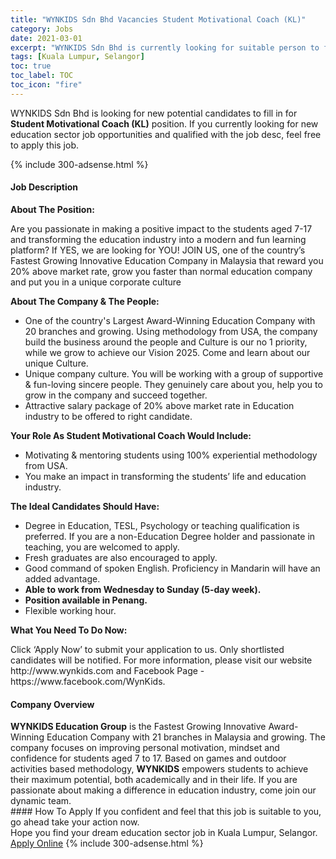 ```yaml
---
title: "WYNKIDS Sdn Bhd Vacancies Student Motivational Coach (KL)" 
category: Jobs 
date: 2021-03-01 
excerpt: "WYNKIDS Sdn Bhd is currently looking for suitable person to fill in the Student Motivational Coach (KL) which positioned at Kuala Lumpur, Selangor" 
tags: [Kuala Lumpur, Selangor] 
toc: true 
toc_label: TOC 
toc_icon: "fire" 
--- 
```


<p>WYNKIDS Sdn Bhd is looking for new potential candidates to fill in for <b>Student Motivational Coach (KL)</b> position. If you currently looking for new education sector job opportunities and qualified with the job desc, feel free to apply this job.
</p>{% include 300-adsense.html %} 
 <div><div><h4>Job Description</h4></div><div><div><span><div><p><strong>About The Position:</strong>&#160;</p><p>Are you passionate in making a positive impact to the students aged 7-17 and transforming the education industry into a modern and fun learning platform? If YES, we are looking for YOU!&#160;JOIN US, one of the country&#8217;s Fastest Growing Innovative Education Company in Malaysia that reward you 20% above market rate, grow you faster than normal education company and put you in a unique corporate culture&#160;</p><p><strong>About The Company &amp; The People:</strong></p><ul><li>One of the country's Largest Award-Winning Education Company with 20 branches and growing. Using methodology from USA, the company build the business around the people and Culture is our no 1 priority, while we grow to achieve our Vision 2025. Come and learn about our unique Culture.</li><li>Unique company culture. You will be working with a group of supportive &amp; fun-loving sincere people. They genuinely care about you, help you to grow in the company and succeed together.</li><li>Attractive salary package of 20% above market rate in Education industry to be offered to right candidate.</li></ul><p><strong>Your Role As Student Motivational Coach Would Include:</strong></p><ul><li>Motivating &amp; mentoring students using 100% experiential methodology from USA.&#160;</li><li>You make an impact in transforming the students&#8217; life and education industry.</li></ul><p><strong>The Ideal Candidates Should Have:</strong></p><ul><li>Degree in Education, TESL, Psychology or teaching qualification is preferred. If you are a non-Education Degree holder and passionate in teaching, you are welcomed to apply.</li><li>Fresh graduates are also encouraged to apply.</li><li>Good command of spoken English. Proficiency in Mandarin will have an added advantage.</li><li><strong>Able to work from Wednesday to Sunday (5-day week).</strong></li><li><strong>Position available in Penang.</strong></li><li>Flexible working hour.</li></ul><p><strong>What You Need To Do Now:</strong></p><p>Click &#8216;Apply Now&#8217; to submit your application to us.&#160;Only shortlisted candidates will be notified.&#160;For more information, please visit our website http://www.wynkids.com and Facebook Page - https://www.facebook.com/WynKids.</p></div></span></div></div></div> 
<div><div><h4>Company Overview</h4></div><div><div><span><div><div><strong>WYNKIDS Education Group</strong> is the Fastest Growing Innovative Award-Winning Education Company with 21 branches in Malaysia and growing. The company focuses on improving personal motivation, mindset and confidence for students aged 7 to 17. Based on games and outdoor activities based methodology, <strong>WYNKIDS</strong> empowers students to achieve their maximum potential, both academically and in their life. If you are passionate about making a difference in education industry, come join our dynamic team.</div></div></span></div></div></div> 
#### How To Apply 
If you confident and feel that this job is suitable to you, go ahead take your action now. <br/> 
Hope you find your dream education sector job in Kuala Lumpur, Selangor. <br/> 
<a href="https://www.jobstreet.com.my/en/job/student-motivational-coach-kl-4494250?jobId=jobstreet-my-job-4494250" class="btn btn--info" target="_blank" rel="nofollow noopenner">Apply Online</a> 
{% include 300-adsense.html %} 